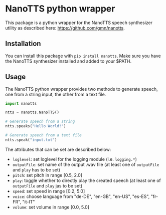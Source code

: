 # NanoTTS python wrapper

This package is a python wrapper for the NanoTTS speech synthesizer utility as described here: https://github.com/gmn/nanotts.

## Installation

You can install this package with `pip install nanotts`.
Make sure you have the NanoTTS synthesizer installed and added to your $PATH.

## Usage

The NanoTTS python wrapper provides two methods to generate speech, one from a string input, the other from a text file.

```python
import nanotts

ntts = nanotts.NanoTTS()

# Generate speech from a string
ntts.speaks("Hello World!")

# Generate speech from a text file
ntts.speak("input.txt")
```

The attributes that can be set are described below:

* `loglevel`: set loglevel for the logging module (i.e. `logging.*`)
* `outputFile`: set name of the output .wav file (at least one of `outputFile` and `play` has to be set)
* `pitch`: set pitch in range [0.5, 2.0]
* `play`: toggle whether to directly play the created speech (at least one of `outputFile` and `play` jas to be set)
* `speed`: set speed in range [0.2, 5.0]
* `voice`: choose language from "de-DE", "en-GB", "en-US", "es-ES", "fr-FR", "it-IT"
* `volume`: set volume in range [0.0, 5.0]

